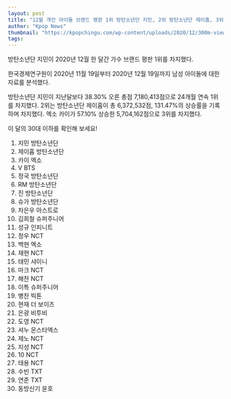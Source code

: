 ```yaml
---
layout: post
title: "12월 개인 아이돌 브랜드 평판 1위 방탄소년단 지민, 2위 방탄소년단 제이홉, 3위 엑소 카이"
author: "Kpop News"
thumbnail: "https://kpopchingu.com/wp-content/uploads/2020/12/300m-views-42-1-890x512.png"
tags: 
---
```



방탄소년단 지민이 2020년 12월 한 달간 가수 브랜드 평판 1위를 차지했다.

한국경제연구원이 2020년 11월 19일부터 2020년 12월 19일까지 남성 아이돌에 대한 자료를 분석했다.

방탄소년단 지민이 지난달보다 38.30% 오른 총점 7,180,413점으로 24개월 연속 1위를 차지했다. 2위는 방탄소년단 제이홉이 총 6,372,532점, 131.47%의 상승률을 기록하며 차지했다. 엑소 카이가 57.10% 상승한 5,704,162점으로 3위를 차지했다.

이 달의 30대 이하를 확인해 보세요!

1. 지민 방탄소년단
2. 제이홉 방탄소년단
3. 카이 엑소
4. V BTS
5. 정국 방탄소년단
6. RM 방탄소년단
7. 진 방탄소년단
8. 슈가 방탄소년단
9. 차은우 아스트로
10. 김희철 슈퍼주니어
11. 성규 인피니트
12. 정우 NCT
13. 백현 엑소
14. 재현 NCT
15. 태민 샤이니
16. 마크 NCT
17. 해찬 NCT
18. 이특 슈퍼주니어
19. 병찬 빅톤
20. 현재 더 보이즈
21. 은광 비투비
22. 도영 NCT
23. 셔누 몬스타엑스
24. 제노 NCT
25. 지성 NCT
26. 10 NCT
27. 태용 NCT
28. 수빈 TXT
29. 연준 TXT
30. 동방신기 윤호